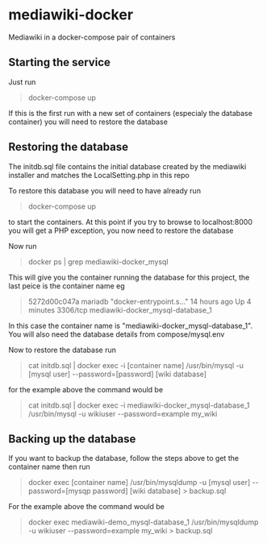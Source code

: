 # mediawiki-docker
Mediawiki in a docker-compose pair of containers

## Starting the service
Just run
> docker-compose up

If this is the first run with a new set of containers (especialy the database container) you will need to restore the database

## Restoring the database
The initdb.sql file contains the initial database created by the mediawiki installer and matches the LocalSetting.php in this repo

To restore this database you will need to have already run
> docker-compose up

to start the containers. At this point if you try to browse to localhost:8000 you will get a PHP exception, you now need to restore the database

Now run
> docker ps | grep mediawiki-docker_mysql

This will give you the container running the database for this project, the last peice is the container name eg
>5272d00c047a mariadb "docker-entrypoint.s…"   14 hours ago Up 4 minutes  3306/tcp   mediawiki-docker_mysql-database_1

In this case the container name is "mediawiki-docker_mysql-database_1". You will also need the database details from  compose/mysql.env

Now to restore the database run
>cat initdb.sql | docker exec -i [container name] /usr/bin/mysql -u [mysql user] --password=[password] [wiki database]

for the example above the command would be
>cat initdb.sql | docker exec -i mediawiki-docker_mysql-database_1 /usr/bin/mysql -u wikiuser --password=example my_wiki

## Backing up the database
If you want to backup the database, follow the steps above to get the container name then run

>docker exec [container name] /usr/bin/mysqldump -u [mysql user] --password=[mysqp password] [wiki database] > backup.sql

For the example above the command would be
>docker exec mediawiki-demo_mysql-database_1 /usr/bin/mysqldump -u wikiuser --password=example my_wiki > backup.sql
